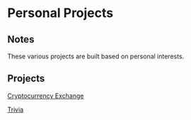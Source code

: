 # Personal Projects

## Notes
These various projects are built based on personal interests.

## Projects
[Cryptocurrency Exchange](https://github.com/ziggysauce/React-Apps/tree/master/PersonalProjects/crypto-compare)   

[Trivia](https://github.com/ziggysauce/React-Apps/tree/master/PersonalProjects/trivia)        